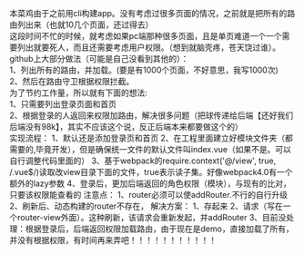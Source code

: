 本菜鸡由于之前用cli构建app。没有考虑过很多页面的情况，之前就是把所有的路由列出来（也就10几个页面，还过得去）<br>
这段时间不忙的时候，就考虑如果pc端那种很多页面，且是单页难道一个一个需要列出就要死人，而且还需要考虑用户权限。（想到就脑壳疼，苍天饶过谁）。<br>
github上大部分做法（可能是自己没看到其他的）：<br>
1、列出所有的路由，并加载。(要是有1000个页面，不好意思，我写1000次)<br>
2、然后在路由守卫根据权限拦截。<br>
为了节约工作量，所以就有下面的想法:<br>
1、只需要列出登录页面和首页<br>
2、根据登录的人返回来权限加路由，解决很多问题（把球传递给后端【还好我们后端没有98k】，其实不应该这个说，反正后端本来都要做这个的）<br>
实现流程：
1、默认还是添加登录页和首页
2、在工程里面建立好模块文件夹（都需要的,毕竟开发），但是确保统一文件的默认文件叫index.vue（如果不是。可以自行调整代码里面的）
3、基于webpack的require.context('@/view', true, /\.vue$/)读取改view目录下面的文件，true表示读子集。好像webpack4.0有一个额外的lazy参数
4、登录后，更加后端返回的角色权限（模块），与现有的比对，只要该权限能查看的
注意点：
1、router必须可以使addRouter.不行的自行升级
2、刷新后、动态构建的router不存在，
    解决方案：
        1、存起来
        2、请求（写在一个router-view外面）。这种刷新，该请求会重新发起，并addRouter
3、目前没处理：根据登录后，后端返回权限加载路由，由于现在是demo，直接加载了所有，并没有根据权限，有时间再来弄吧！！！！！！！！！！！

